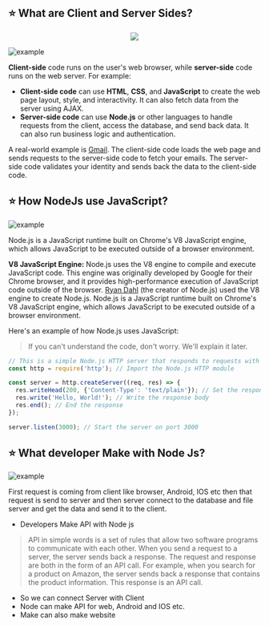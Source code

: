 
## ⭐ What are Client and Server Sides?



<p align="center">
                <img style={{ position: "relative" ,opacity: 1 ,borderRadius: "10px" ,overflow: "hidden" , marginTop:"20px" , marginBottom: "20px"}}
                src="https://media.giphy.com/media/jmYJF3hGctoOI/giphy.gif"
               />
            </p>
<PhotoView   src="https://user-images.githubusercontent.com/97989643/224646023-57aa0edd-1692-428c-9038-1d280708e14f.png" alt="example" >
                                <img  className="bg-purple-900 dark:bg-stone-900" style={{ position: "relative" ,opacity: 1 ,borderRadius: "10px" ,overflow: "hidden" , marginTop:"20px" , marginBottom: "20px"}} align="center"  src="https://user-images.githubusercontent.com/97989643/224646023-57aa0edd-1692-428c-9038-1d280708e14f.png" alt="example" />
                            </PhotoView>




**Client-side** code runs on the user's web browser, while **server-side** code runs on the web server. For example:

- **Client-side code** can use **HTML**, **CSS**, and **JavaScript** to create the web page layout, style, and interactivity. It can also fetch data from the server using AJAX.
- **Server-side code** can use **Node.js** or other languages to handle requests from the client, access the database, and send back data. It can also run business logic and authentication.

A real-world example is [Gmail](https://mail.google.com/). The client-side code loads the web page and sends requests to the server-side code to fetch your emails. The server-side code validates your identity and sends back the data to the client-side code.


## ⭐ How NodeJs use JavaScript?


<PhotoView   src="https://user-images.githubusercontent.com/97989643/224650492-61a83921-b8a7-46e6-99bc-cf05dea143bc.png" alt="example" >
                                <img  className="bg-purple-900 dark:bg-stone-900" style={{ position: "relative" ,opacity: 1 ,borderRadius: "10px" ,overflow: "hidden" , marginTop:"20px" , marginBottom: "20px"}} align="center"  src="https://user-images.githubusercontent.com/97989643/224650492-61a83921-b8a7-46e6-99bc-cf05dea143bc.png" alt="example" />
                            </PhotoView>

  

Node.js is a JavaScript runtime built on Chrome's V8 JavaScript engine, which allows JavaScript to be executed outside of a browser environment.

**V8 JavaScript Engine:** Node.js uses the V8 engine to compile and execute JavaScript code. This engine was originally developed by Google for their Chrome browser, and it provides high-performance execution of JavaScript code outside of the browser. [Ryan Dahl](https://en.wikipedia.org/wiki/Ryan_Dahl) (the creator of Node.js) used the V8 engine to create Node.js. Node.js is a JavaScript runtime built on Chrome's V8 JavaScript engine, which allows JavaScript to be executed outside of a browser environment.

Here's an example of how Node.js uses JavaScript:
> If you can't understand the code, don't worry. We'll explain it later.

```js
// This is a simple Node.js HTTP server that responds to requests with "Hello, World!"
const http = require('http'); // Import the Node.js HTTP module

const server = http.createServer((req, res) => {
  res.writeHead(200, {'Content-Type': 'text/plain'}); // Set the response headers
  res.write('Hello, World!'); // Write the response body
  res.end(); // End the response
});

server.listen(3000); // Start the server on port 3000

```


## ⭐ What developer Make with Node Js?

<PhotoView   src="https://user-images.githubusercontent.com/97989643/224663995-64d2844c-8927-4b1c-8f46-5bcb8abb9607.png" alt="example" >
                                <img  className="bg-purple-900 dark:bg-stone-900" style={{ position: "relative" ,opacity: 1 ,borderRadius: "10px" ,overflow: "hidden" , marginTop:"20px" , marginBottom: "20px"}} align="center"  src="https://user-images.githubusercontent.com/97989643/224663995-64d2844c-8927-4b1c-8f46-5bcb8abb9607.png" alt="example" />
                            </PhotoView>
    
First request is coming from client like browser, Android, IOS etc then that request is send to server and then server connect to the database and file server and get the data and send it to the client.


- Developers Make API with Node js
> API in simple words is a set of rules that allow two software programs to communicate with each other. When you send a request to a server, the server sends back a response. The request and response are both in the form of an API call. For example, when you search for a product on Amazon, the server sends back a response that contains the product information. This response is an API call.
- So we can connect Server with Client
- Node can make API for web, Android and IOS etc.
- Make can also make website

